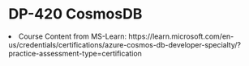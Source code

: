 # DP-420 CosmosDB <br>
<li>Course Content from MS-Learn: https://learn.microsoft.com/en-us/credentials/certifications/azure-cosmos-db-developer-specialty/?practice-assessment-type=certification</li>
